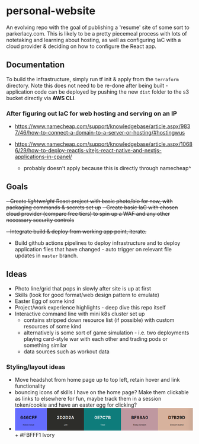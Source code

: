 # personal-website
An evolving repo with the goal of publishing a 'resume' site of some sort to parkerlacy.com. This is likely to be a pretty piecemeal process with lots of notetaking and learning about hosting, as well as configuring IaC with a cloud provider &amp; deciding on how to configure the React app.


## Documentation

To build the infrastructure, simply run tf init & apply from the `terraform` directory. Note this does not need to be re-done after being built - application code can be deployed by pushing the new `dist` folder to the s3 bucket directly via **AWS CLI**.




### After figuring out IaC for web hosting and serving on an IP

- https://www.namecheap.com/support/knowledgebase/article.aspx/9837/46/how-to-connect-a-domain-to-a-server-or-hosting/#hostingwus

- https://www.namecheap.com/support/knowledgebase/article.aspx/10686/29/how-to-deploy-reactjs-vitejs-react-native-and-nextjs-applications-in-cpanel/ 
    - probably doesn't apply because this is directly through namecheap^


## Goals
~~- Create _lightweight_ React project with basic photo/bio for now, with packaging commands & secrets set up~~
~~- Create basic IaC with chosen cloud provider (compare free tiers) to spin up a WAF and any other necessary security controls~~

~~- Integrate build & deploy from working app point, iterate.~~

- Build github actions pipelines to deploy infrastructure and to deploy application files that have changed - auto trigger on relevant file updates in `master` branch.


## Ideas
- Photo line/grid that pops in slowly after site is up at first
- Skills (look for good format/web design pattern to emulate)
- Easter Egg of some kind
- Project/work experience highlights - deep dive this repo itself
- Interactive command line with mini k8s cluster set up
    - contains stripped down resource list (if possible) with custom resources of some kind
    - alternatively is some sort of game simulation - i.e. two deployments playing card-style war with each other and trading pods or something similar
    - data sources such as workout data

### Styling/layout ideas
- Move headshot from home page up to top left, retain hover and link functionality
- bouncing icons of skills I have on the home page? Make them clickable as links to elsewhere for fun, maybe track them in a session token/cookie and have an easter egg for clicking?
- ![alt text](image.png) + #FBFFF1 Ivory